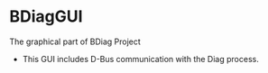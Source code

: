 # BDiagGUI
The graphical part of BDiag Project

* This GUI includes D-Bus communication with the Diag process.
